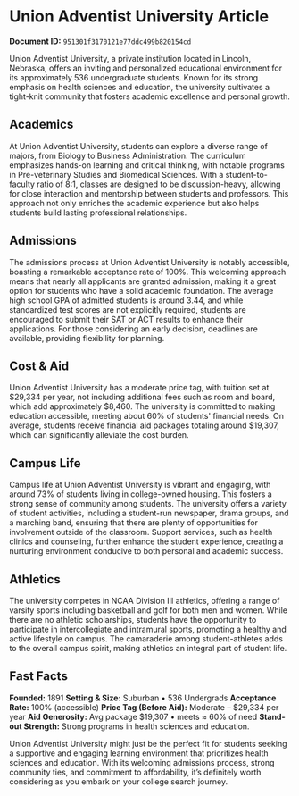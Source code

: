 # Union Adventist University Article

**Document ID:** `951301f3170121e77ddc499b820154cd`

Union Adventist University, a private institution located in Lincoln, Nebraska, offers an inviting and personalized educational environment for its approximately 536 undergraduate students. Known for its strong emphasis on health sciences and education, the university cultivates a tight-knit community that fosters academic excellence and personal growth.

## Academics
At Union Adventist University, students can explore a diverse range of majors, from Biology to Business Administration. The curriculum emphasizes hands-on learning and critical thinking, with notable programs in Pre-veterinary Studies and Biomedical Sciences. With a student-to-faculty ratio of 8:1, classes are designed to be discussion-heavy, allowing for close interaction and mentorship between students and professors. This approach not only enriches the academic experience but also helps students build lasting professional relationships.

## Admissions
The admissions process at Union Adventist University is notably accessible, boasting a remarkable acceptance rate of 100%. This welcoming approach means that nearly all applicants are granted admission, making it a great option for students who have a solid academic foundation. The average high school GPA of admitted students is around 3.44, and while standardized test scores are not explicitly required, students are encouraged to submit their SAT or ACT results to enhance their applications. For those considering an early decision, deadlines are available, providing flexibility for planning.

## Cost & Aid
Union Adventist University has a moderate price tag, with tuition set at $29,334 per year, not including additional fees such as room and board, which add approximately $8,460. The university is committed to making education accessible, meeting about 60% of students' financial needs. On average, students receive financial aid packages totaling around $19,307, which can significantly alleviate the cost burden.

## Campus Life
Campus life at Union Adventist University is vibrant and engaging, with around 73% of students living in college-owned housing. This fosters a strong sense of community among students. The university offers a variety of student activities, including a student-run newspaper, drama groups, and a marching band, ensuring that there are plenty of opportunities for involvement outside of the classroom. Support services, such as health clinics and counseling, further enhance the student experience, creating a nurturing environment conducive to both personal and academic success.

## Athletics
The university competes in NCAA Division III athletics, offering a range of varsity sports including basketball and golf for both men and women. While there are no athletic scholarships, students have the opportunity to participate in intercollegiate and intramural sports, promoting a healthy and active lifestyle on campus. The camaraderie among student-athletes adds to the overall campus spirit, making athletics an integral part of student life.

## Fast Facts
**Founded:** 1891
**Setting & Size:** Suburban • 536 Undergrads
**Acceptance Rate:** 100% (accessible)
**Price Tag (Before Aid):** Moderate – $29,334 per year
**Aid Generosity:** Avg package $19,307 • meets ≈ 60% of need
**Stand-out Strength:** Strong programs in health sciences and education.

Union Adventist University might just be the perfect fit for students seeking a supportive and engaging learning environment that prioritizes health sciences and education. With its welcoming admissions process, strong community ties, and commitment to affordability, it’s definitely worth considering as you embark on your college search journey.
